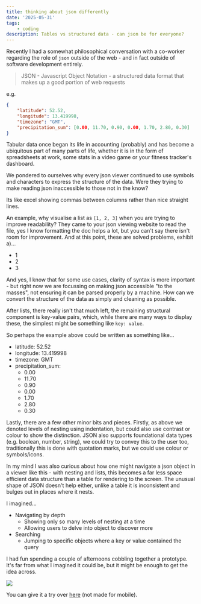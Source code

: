 ```yaml
--- 
title: thinking about json differently
date: '2025-05-31'
tags: 
    - coding
description: Tables vs structured data - can json be for everyone?
---
```


Recently I had a somewhat philosophical conversation with a co-worker regarding the role of `json` outside of the web - and in fact outside of software development entirely.

> JSON - Javascript Object Notation - a structured data format that makes up a good portion of web requests

e.g.

```json
{
    "latitude": 52.52,
    "longitude": 13.419998,
    "timezone": "GMT",
    "precipitation_sum": [0.00, 11.70, 0.90, 0.00, 1.70, 2.80, 0.30]
}
```

Tabular data once began its life in accounting (probably) and has become a ubiquitous part of many parts of life, whether it is in the form of spreadsheets at work, some stats in a video game or your fitness tracker's dashboard.

We pondered to ourselves why every json viewer continued to use symbols and characters to express the structure of the data. Were they trying to make reading json inaccessible to those not in the know?

Its like excel showing commas between columns rather than nice straight lines.

An example, why visualise a list as `[1, 2, 3]` when you are trying to improve readability? They came to your json viewing website to read the file, yes I know formatting the doc helps a lot, but you can't say there isn't room for improvement. And at this point, these are solved problems, exhibit a)...

- 1
- 2
- 3

And yes, I know that for some use cases, clarity of syntax is more important - but right now we are focussing on making json accessible "to the masses", not ensuring it can be parsed properly by a machine. How can we convert the structure of the data as simply and cleaning as possible.

After lists, there really isn't that much left, the remaining structural component is key-value pairs, which, while there are many ways to display these, the simplest might be something like `key: value`. 

So perhaps the example above could be written as something like...

- latitude: 52.52
- longitude: 13.419998
- timezone: GMT
- precipitation_sum:
  - 0.00
  - 11.70
  - 0.90
  - 0.00
  - 1.70
  - 2.80
  - 0.30

Lastly, there are a few other minor bits and pieces. Firstly, as above we denoted levels of nesting using indentation, but could also use contrast or colour to show the distinction. JSON also supports foundational data types (e.g. boolean, number, string), we could try to convey this to the user too, traditionally this is done with quotation marks, but we could use colour or symbols/icons.

In my mind I was also curious about how one might navigate a json object in a viewer like this - with nesting and lists, this becomes a far less space efficient data structure than a table for rendering to the screen. The unusual shape of JSON doesn't help either, unlike a table it is inconsistent and bulges out in places where it nests.

I imagined...

- Navigating by depth
    - Showing only so many levels of nesting at a time
    - Allowing users to delve into object to discover more
- Searching
    - Jumping to specific objects where a key or value contained the query

I had fun spending a couple of afternoons cobbling together a prototype. It's far from what I imagined it could be, but it might be enough to get the idea across.

![](/img/jsonless.png)

You can give it a try over [here](https://jsonless.netlify.app/) (not made for mobile).